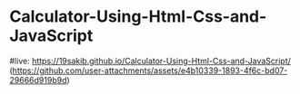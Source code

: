 # Calculator-Using-Html-Css-and-JavaScript
#live: https://19sakib.github.io/Calculator-Using-Html-Css-and-JavaScript/
(https://github.com/user-attachments/assets/e4b10339-1893-4f6c-bd07-29666d919b9d)
